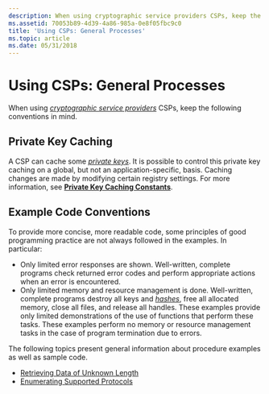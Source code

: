 ```yaml
---
description: When using cryptographic service providers CSPs, keep the following conventions in mind.
ms.assetid: 70053b89-4d39-4a86-985a-0e8f05fbc9c0
title: 'Using CSPs: General Processes'
ms.topic: article
ms.date: 05/31/2018
---
```


# Using CSPs: General Processes

When using [*cryptographic service providers*](../secgloss/c-gly.md) CSPs, keep the following conventions in mind.

## Private Key Caching

A CSP can cache some [*private keys*](../secgloss/p-gly.md). It is possible to control this private key caching on a global, but not an application-specific, basis. Caching changes are made by modifying certain registry settings. For more information, see [**Private Key Caching Constants**](private-key-caching-constants.md).

## Example Code Conventions

To provide more concise, more readable code, some principles of good programming practice are not always followed in the examples. In particular:

-   Only limited error responses are shown. Well-written, complete programs check returned error codes and perform appropriate actions when an error is encountered.
-   Only limited memory and resource management is done. Well-written, complete programs destroy all keys and [*hashes*](../secgloss/h-gly.md), free all allocated memory, close all files, and release all handles. These examples provide only limited demonstrations of the use of functions that perform these tasks. These examples perform no memory or resource management tasks in the case of program termination due to errors.

The following topics present general information about procedure examples as well as sample code.

-   [Retrieving Data of Unknown Length](retrieving-data-of-unknown-length.md)
-   [Enumerating Supported Protocols](enumerating-supported-protocols.md)

 

 
